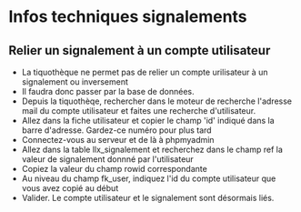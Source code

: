 # Infos techniques signalements

## Relier un signalement à un compte utilisateur

* La tiquothèque ne permet pas de relier un compte urilisateur à un signalement ou inversement
* Il faudra donc passer par la base de données.
* Depuis la tiquothèqe, rechercher dans le moteur de recherche l'adresse mail du compte utilisateur et faites une recherche d'utilisateur. 
* Allez dans la fiche utilisateur et copier le champ 'id' indiqué dans la barre d'adresse. Gardez-ce numéro pour plus tard
* Connectez-vous au serveur et de là à phpmyadmin
* Allez dans la table llx_signalement et recherchez dans le champ ref la valeur de signalement donnné par l'utilisateur
* Copiez la valeur du champ rowid correspondante 
* Au niveau du champ fk_user, indiquez l'id du compte utilisateur que vous avez copié au début
* Valider. Le compte utilisateur et le signalement sont désormais liés.





